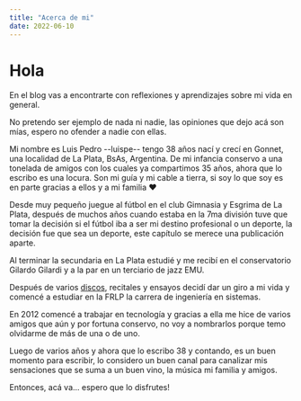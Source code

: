 ```yaml
---
title: "Acerca de mi"
date: 2022-06-10
---
```

# Hola

En el blog vas a encontrarte con reflexiones y aprendizajes sobre mi vida en general.

No pretendo ser ejemplo de nada ni nadie, las opiniones que dejo acá son mías, espero no ofender a nadie con ellas.

Mi nombre es Luis Pedro --luispe-- tengo 38 años nací y crecí en Gonnet, una localidad de La Plata, BsAs, Argentina. 
De mi infancia conservo a una tonelada de amigos con los cuales ya compartimos 35 años, ahora que lo escribo es una locura.
Son mi guía y mi cable a tierra, si soy lo que soy es en parte gracias a ellos y a mi familia :heart:

Desde muy pequeño juegue al fútbol en el club Gimnasia y Esgrima de La Plata, después de muchos años cuando estaba en
la 7ma división tuve que tomar la decisión si el fútbol iba a ser mi destino profesional o un deporte, la decisión fue
que sea un deporte, este capítulo se merece una publicación aparte.

Al terminar la secundaria en La Plata estudié y me recibí en el conservatorio Gilardo Gilardi y a la par en un terciario
de jazz EMU.

Después de varios [discos](https://open.spotify.com/artist/4uWML0AUa4iRuvb5jiZYTg?si=d7wHhM_wT1mS0_zxcnNqpQ), recitales y
ensayos decidí dar un giro a mi vida y comencé a estudiar en la FRLP la carrera de ingeniería en sistemas.

En 2012 comencé a trabajar en tecnología y gracias a ella me hice de varios amigos que aún y por fortuna conservo, no voy a
nombrarlos porque temo olvidarme de más de una o de uno.

Luego de varios años y ahora que lo escribo 38 y contando, es un buen momento para escribir, lo considero un buen canal 
para canalizar mis sensaciones que se suma a un buen vino, la música mi familia y amigos.

Entonces, acá va... espero que lo disfrutes!
